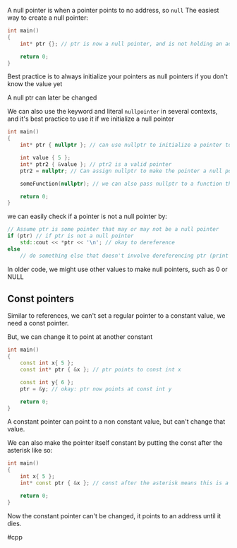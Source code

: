 A null pointer is when a pointer points to no address, so `null`
The easiest way to create a null pointer:
```cpp
int main()
{
    int* ptr {}; // ptr is now a null pointer, and is not holding an address

    return 0;
}
```
Best practice is to always initialize your pointers as null pointers if you don't know the value yet

A null ptr can later be changed

We can also use the keyword and literal `nullpointer` in several contexts, and it's best practice to use it if we initialize a null pointer

```cpp
int main()
{
    int* ptr { nullptr }; // can use nullptr to initialize a pointer to be a null pointer

    int value { 5 };
    int* ptr2 { &value }; // ptr2 is a valid pointer
    ptr2 = nullptr; // Can assign nullptr to make the pointer a null pointer

    someFunction(nullptr); // we can also pass nullptr to a function that has a pointer parameter

    return 0;
}
```

we can easily check if a pointer is not a null pointer by:
```cpp
// Assume ptr is some pointer that may or may not be a null pointer
if (ptr) // if ptr is not a null pointer
    std::cout << *ptr << '\n'; // okay to dereference
else
    // do something else that doesn't involve dereferencing ptr (print an error message, do nothing at all, etc...)
```

In older code, we might use other values to make null pointers, such as 0 or NULL

## Const pointers
Similar to references, we can't set a regular pointer to a constant value, we need a const pointer.

But, we can change it to point at another constant

```cpp
int main()
{
    const int x{ 5 };
    const int* ptr { &x }; // ptr points to const int x

    const int y{ 6 };
    ptr = &y; // okay: ptr now points at const int y

    return 0;
}
```

A constant pointer can point to a non constant value, but can't change that value.

We can also make the pointer itself constant by putting the const after the asterisk like so:
```cpp
int main()
{
    int x{ 5 };
    int* const ptr { &x }; // const after the asterisk means this is a const pointer

    return 0;
}
```
Now the constant pointer can't be changed, it points to an address until it dies.

#cpp